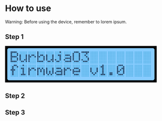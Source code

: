 # How to use

Warning: Before using the device, remember to lorem ipsum.

## Step 1

 <img src="/images/screen1.png" width="500">

## Step 2

## Step 3